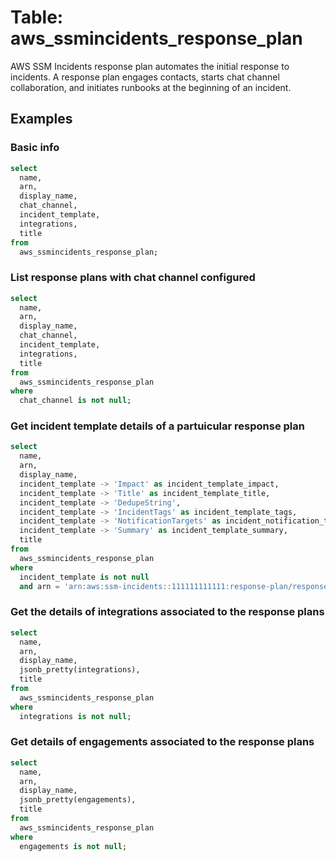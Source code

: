 # Table: aws_ssmincidents_response_plan

AWS SSM Incidents response plan automates the initial response to incidents. A response plan engages contacts, starts chat channel collaboration, and initiates runbooks at the beginning of an incident.

## Examples

### Basic info

```sql
select
  name,
  arn,
  display_name,
  chat_channel,
  incident_template,
  integrations,
  title
from
  aws_ssmincidents_response_plan;
```


### List response plans with chat channel configured

```sql
select
  name,
  arn,
  display_name,
  chat_channel,
  incident_template,
  integrations,
  title
from
  aws_ssmincidents_response_plan
where
  chat_channel is not null;
```


### Get incident template details of a partuicular response plan

```sql
select
  name,
  arn,
  display_name,
  incident_template -> 'Impact' as incident_template_impact,
  incident_template -> 'Title' as incident_template_title,
  incident_template -> 'DedupeString',
  incident_template -> 'IncidentTags' as incident_template_tags,
  incident_template -> 'NotificationTargets' as incident_notification_targets,
  incident_template -> 'Summary' as incident_template_summary,
  title
from
  aws_ssmincidents_response_plan
where
  incident_template is not null
  and arn = 'arn:aws:ssm-incidents::111111111111:response-plan/response-plan-test';
```

### Get the details of integrations associated to the response plans

```sql
select
  name,
  arn,
  display_name,
  jsonb_pretty(integrations),
  title
from
  aws_ssmincidents_response_plan
where
  integrations is not null;
```

### Get details of engagements associated to the response plans

```sql
select
  name,
  arn,
  display_name,
  jsonb_pretty(engagements),
  title
from
  aws_ssmincidents_response_plan
where
  engagements is not null;
```
